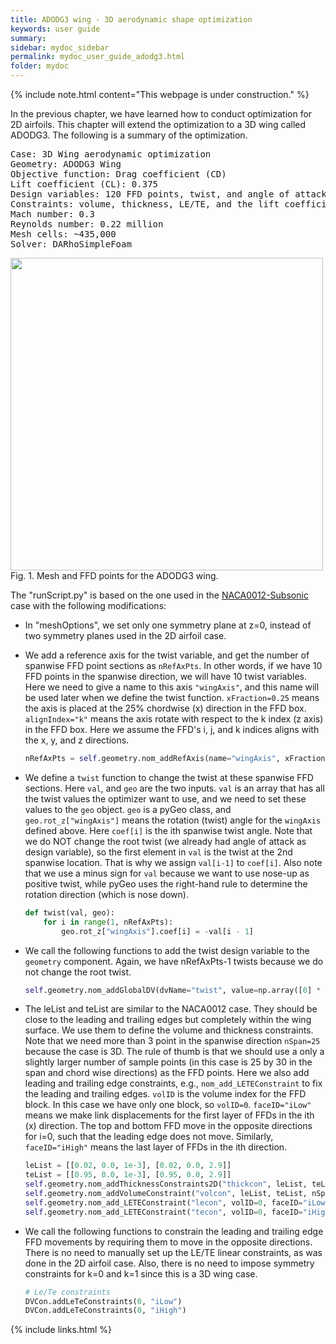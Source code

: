 ```yaml
---
title: ADODG3 wing - 3D aerodynamic shape optimization
keywords: user guide
summary: 
sidebar: mydoc_sidebar
permalink: mydoc_user_guide_adodg3.html
folder: mydoc
---
```


{% include note.html content="This webpage is under construction." %}

In the previous chapter, we have learned how to conduct optimization for 2D airfoils. This chapter will extend the optimization to a 3D wing called ADODG3. The following is a summary of the optimization.

<pre>
Case: 3D Wing aerodynamic optimization 
Geometry: ADODG3 Wing
Objective function: Drag coefficient (CD)
Lift coefficient (CL): 0.375
Design variables: 120 FFD points, twist, and angle of attack (total: 126).
Constraints: volume, thickness, LE/TE, and the lift coefficient (total number: 764)
Mach number: 0.3
Reynolds number: 0.22 million
Mesh cells: ~435,000
Solver: DARhoSimpleFoam
</pre>

<img src="{{ site.url }}{{ site.baseurl }}/images/tutorials/ADODG3_Mesh_FFD.png" width="500" />
<br>
Fig. 1. Mesh and FFD points for the ADODG3 wing.

The "runScript.py" is based on the one used in the [NACA0012-Subsonic](https://dafoam.github.io/mydoc_user_guide_naca0012_variations.html) case with the following modifications:

- In "meshOptions", we set only one symmetry plane at z=0, instead of two symmetry planes used in the 2D airfoil case.

- We add a reference axis for the twist variable, and get the number of spanwise FFD point sections as `nRefAxPts`. In other words, if we have 10 FFD points in the spanwise direction, we will have 10 twist variables. Here we need to give a name to this axis `"wingAxis"`, and this name will be used later when we define the twist function. `xFraction=0.25` means the axis is placed at the 25% chordwise (x) direction in the FFD box. `alignIndex="k"` means the axis rotate with respect to the k index (z axis) in the FFD box. Here we assume the FFD's i, j, and k indices aligns with the x, y, and z directions. 

  ```python
  nRefAxPts = self.geometry.nom_addRefAxis(name="wingAxis", xFraction=0.25, alignIndex="k")
  ```

- We define a `twist` function to change the twist at these spanwise FFD sections. Here `val`, and `geo` are the two inputs. `val` is an array that has all the twist values the optimizer want to use, and we need to set these values to the `geo` object. `geo` is a pyGeo class, and `geo.rot_z["wingAxis"]` means the rotation (twist) angle for the `wingAxis` defined above. Here `coef[i]` is the ith spanwise twist angle. Note that we do NOT change the root twist (we already had angle of attack as design variable), so the first element in `val` is the twist at the 2nd spanwise location. That is why we assign `val[i-1]` to `coef[i]`. Also note that we use a minus sign for `val` because we want to use nose-up as positive twist, while pyGeo uses the right-hand rule to determine the rotation direction (which is nose down).

  ```python
  def twist(val, geo):
      for i in range(1, nRefAxPts):
          geo.rot_z["wingAxis"].coef[i] = -val[i - 1]
  ```

- We call the following functions to add the twist design variable to the `geometry` component. Again, we have nRefAxPts-1 twists because we do not change the root twist.

  ```python
  self.geometry.nom_addGlobalDV(dvName="twist", value=np.array([0] * (nRefAxPts - 1)), func=twist)
  ```

- The leList and teList are similar to the NACA0012 case. They should be close to the leading and trailing edges but completely within the wing surface. We use them to define the volume and thickness constraints. Note that we need more than 3 point in the spanwise direction `nSpan=25` because the case is 3D. The rule of thumb is that we should use a only a slightly larger number of sample points (in this case is 25 by 30 in the span and chord wise directions) as the FFD points. Here we also add leading and trailing edge constraints, e.g., `nom_add_LETEConstraint` to fix the leading and trailing edges. `volID` is the volume index for the FFD block. In this case we have only one block, so `volID=0`. `faceID="iLow"` means we make link displacements for the first layer of FFDs in the ith (x) direction. The top and bottom FFD move in the opposite directions for i=0, such that the leading edge does not move. Similarly, `faceID="iHigh"` means the last layer of FFDs in the ith direction.

  ```python
  leList = [[0.02, 0.0, 1e-3], [0.02, 0.0, 2.9]]
  teList = [[0.95, 0.0, 1e-3], [0.95, 0.0, 2.9]]
  self.geometry.nom_addThicknessConstraints2D("thickcon", leList, teList, nSpan=25, nChord=30)
  self.geometry.nom_addVolumeConstraint("volcon", leList, teList, nSpan=25, nChord=30)
  self.geometry.nom_add_LETEConstraint("lecon", volID=0, faceID="iLow")
  self.geometry.nom_add_LETEConstraint("tecon", volID=0, faceID="iHigh")
  ```

- We call the following functions to constrain the leading and trailing edge FFD movements by requiring them to move in the opposite directions. There is no need to manually set up the LE/TE linear constraints, as was done in the 2D airfoil case. Also, there is no need to impose symmetry constraints for k=0 and k=1 since this is a 3D wing case.

  ```python
  # Le/Te constraints
  DVCon.addLeTeConstraints(0, "iLow")
  DVCon.addLeTeConstraints(0, "iHigh")
  ```



{% include links.html %}
